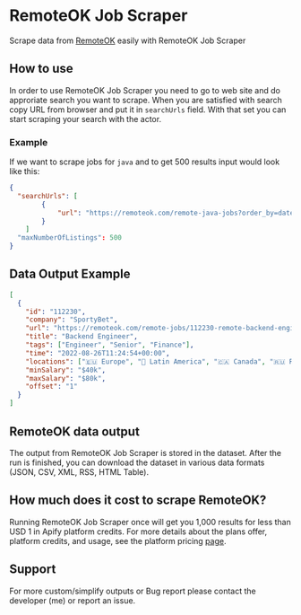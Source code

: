 # RemoteOK Job Scraper

Scrape data from [RemoteOK](https://remoteok.com/) easily with RemoteOK Job Scraper

## How to use

In order to use RemoteOK Job Scraper you need to go to web site and do approriate search you want to scrape. When you are satisfied with search copy URL from browser and put it in `searchUrls` field. With that set you can start scraping your search with the actor.

### Example

If we want to scrape jobs for `java` and to get 500 results input would look like this:

```json
{
  "searchUrls": [
        {
            "url": "https://remoteok.com/remote-java-jobs?order_by=date"
        }
    ]
  "maxNumberOfListings": 500
}
```

## Data Output Example

```json
[
  {
    "id": "112230",
    "company": "SportyBet",
    "url": "https://remoteok.com/remote-jobs/112230-remote-backend-engineer-sportybet",
    "title": "Backend Engineer",
    "tags": ["Engineer", "Senior", "Finance"],
    "time": "2022-08-26T11:24:54+00:00",
    "locations": ["🇪🇺 Europe", "💃 Latin America", "🇨🇦 Canada", "🇷🇺 Russia", "🇺🇦 Ukraine"],
    "minSalary": "$40k",
    "maxSalary": "$80k",
    "offset": "1"
  }
]
```

## RemoteOK data output

The output from RemoteOK Job Scraper is stored in the dataset. After the run is finished, you can download the dataset in various data formats (JSON, CSV, XML, RSS, HTML Table).

## How much does it cost to scrape RemoteOK?

Running RemoteOK Job Scraper once will get you 1,000 results for less than USD 1 in Apify platform credits. For more details about the plans offer, platform credits, and usage, see the platform pricing [page](https://apify.com/pricing/actors).

## Support

For more custom/simplify outputs or Bug report please contact the developer (me) or report an issue.
